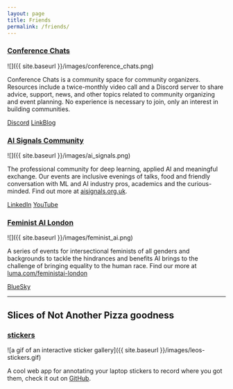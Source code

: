 ```yaml
---
layout: page
title: Friends
permalink: /friends/
---
```


### [Conference Chats](https://www.conferencechats.org/)

![]({{ site.baseurl }}/images/conference_chats.png)

Conference Chats is a community space for community organizers. Resources include a twice-monthly video call and a Discord server to share advice, support, news, and other topics related to community organizing and event planning. No experience is necessary to join, only an interest in building communities. 

[Discord](https://discord.com/invite/x5KCrCyggN)
[LinkBlog](https://www.conferencechats.org/linkblog/linkblog.html)


### [AI Signals Community](https:/aisignals.org.uk)

![]({{ site.baseurl }}/images/ai_signals.png)

The professional community for deep learning, applied AI and meaningful exchange. Our events are inclusive evenings of talks, food and friendly conversation with ML and AI industry pros, academics and the curious-minded. Find out more at [aisignals.org.uk](https:/aisignals.org.uk).

[LinkedIn](https://www.linkedin.com/company/ai-signals-community)
[YouTube](https://www.youtube.com/@ai-signals-community)

### [Feminist AI London](https://luma.com/feministai-london?k=c)

![]({{ site.baseurl }}/images/feminist_ai.png)

A series of events for intersectional feminists of all genders and backgrounds to tackle the hindrances and benefits AI brings to the challenge of bringing equality to the human race. Find our more at [luma.com/feministai-london](https://luma.com/feministai-london?k=c)

[BlueSky](https://bsky.app/profile/feministai-ldn.bsky.social)

***

## Slices of Not Another Pizza goodness

### [stickers](https://github.com/notanotherpizza/stickers)

![a gif of an interactive sticker gallery]({{ site.baseurl }}/images/leos-stickers.gif)

A cool web app for annotating your laptop stickers to record where you got them, check it out on [GitHub](https://github.com/notanotherpizza/stickers).